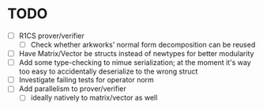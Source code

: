 # TODO
- [ ] R1CS prover/verifier
    - [ ] Check whether arkworks' normal form decomposition can be reused
- [ ] Have Matrix/Vector be structs instead of newtypes for better modularity
- [ ] Add some type-checking to nimue serialization; at the moment it's way too easy to accidentally deserialize to the wrong struct
- [ ] Investigate failing tests for operator norm
- [ ] Add parallelism to prover/verifier
    - [ ] ideally natively to matrix/vector as well